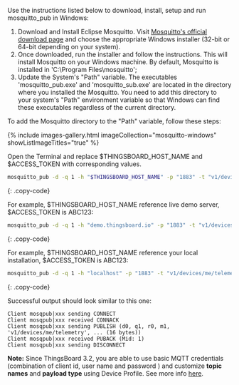 Use the instructions listed below to download, install, setup and run mosquitto_pub in Windows:

1. Download and Install Eclipse Mosquitto. Visit [Mosquitto's official download page](https://mosquitto.org/download/) and choose the appropriate Windows installer (32-bit or 64-bit depending on your system).
2. Once downloaded, run the installer and follow the instructions. This will install Mosquitto on your Windows machine. By default, Mosquitto is installed in 'C:\Program Files\mosquitto';
3. Update the System's "Path" variable. The executables 'mosquitto_pub.exe' and 'mosquitto_sub.exe' are located in the directory where you installed the Mosquitto. You need to add this directory to your system's "Path" environment variable so that Windows can find these executables regardless of the current directory.

To add the Mosquitto directory to the "Path" variable, follow these steps:

{% include images-gallery.html imageCollection="mosquitto-windows" showListImageTitles="true" %}

Open the Terminal and replace $THINGSBOARD_HOST_NAME and $ACCESS_TOKEN with corresponding values.

```bash
mosquitto_pub -d -q 1 -h "$THINGSBOARD_HOST_NAME" -p "1883" -t "v1/devices/me/telemetry" -u "$ACCESS_TOKEN" -m {"temperature":25}
```
{: .copy-code}

For example, $THINGSBOARD_HOST_NAME reference live demo server, $ACCESS_TOKEN is ABC123:

```bash
mosquitto_pub -d -q 1 -h "demo.thingsboard.io" -p "1883" -t "v1/devices/me/telemetry" -u "ABC123" -m {"temperature":25}
```
{: .copy-code}

For example, $THINGSBOARD_HOST_NAME reference your local installation, $ACCESS_TOKEN is ABC123:

```bash
mosquitto_pub -d -q 1 -h "localhost" -p "1883" -t "v1/devices/me/telemetry" -u "ABC123" -m {"temperature":25}
```
{: .copy-code}

Successful output should look similar to this one:

```text
Client mosqpub|xxx sending CONNECT
Client mosqpub|xxx received CONNACK
Client mosqpub|xxx sending PUBLISH (d0, q1, r0, m1, 'v1/devices/me/telemetry', ... (16 bytes))
Client mosqpub|xxx received PUBACK (Mid: 1)
Client mosqpub|xxx sending DISCONNECT
```

**Note:** Since ThingsBoard 3.2, you are able to use basic MQTT credentials (combination of client id, user name and password )
and customize **topic names** and **payload type** using Device Profile. See more info [here](/docs/user-guide/device-profiles/#mqtt-transport-type).

<br/>
